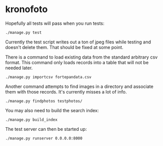 # kronofoto

Hopefully all tests will pass when you run tests:

    ./manage.py test
    
Currently the test script writes out a ton of jpeg files while testing and doesn't delete them. That should be fixed at some point.

There is a command to load existing data from the standard arbitrary csv format. This command only loads records into a table that will not be needed later. 

    ./manage.py importcsv fortepandata.csv

Another command attempts to find images in a directory and associate them with those records. It's currently misses a lot of info.

    ./manage.py findphotos testphotos/
    
You may also need to build the search index:

    ./manage.py build_index

The test server can then be started up:

    ./manage.py runserver 0.0.0.0:8000

